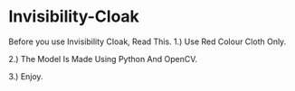 # Invisibility-Cloak
Before you use Invisibility Cloak, Read This.
1.) Use Red Colour Cloth Only.

2.) The Model Is Made Using Python And OpenCV.

3.) Enjoy.
